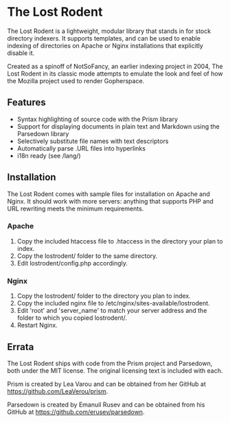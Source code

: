 # The Lost Rodent #

The Lost Rodent is a lightweight, modular library that stands in for stock
directory indexers. It supports templates, and can be used to enable
indexing of directories on Apache or Nginx installations that explicitly
disable it.

Created as a spinoff of NotSoFancy, an earlier indexing project in 2004,
The Lost Rodent in its classic mode attempts to emulate the look and feel
of how the Mozilla project used to render Gopherspace.


## Features ##

* Syntax highlighting of source code with the Prism library
* Support for displaying documents in plain text and Markdown using the
  Parsedown library
* Selectively substitute file names with text descriptors
* Automatically parse .URL files into hyperlinks
* i18n ready (see /lang/)


## Installation ##

The Lost Rodent comes with sample files for installation on Apache and Nginx.
It should work with more servers: anything that supports PHP and URL rewriting
meets the minimum requirements.

### Apache ###

1. Copy the included htaccess file to .htaccess in the directory your plan
   to index.
2. Copy the lostrodent/ folder to the same directory.
3. Edit lostrodent/config.php accordingly.

### Nginx ###

1. Copy the lostrodent/ folder to the directory you plan to index.
2. Copy the included nginx file to /etc/nginx/sites-available/lostrodent.
3. Edit 'root' and 'server_name' to match your server address and the
   folder to which you copied lostrodent/.
4. Restart Nginx.


## Errata ##

The Lost Rodent ships with code from the Prism project and Parsedown, both
under the MIT license. The original licensing text is included with each.

Prism is created by Lea Varou and can be obtained from her GitHub at
https://github.com/LeaVerou/prism.

Parsedown is created by Emanuil Rusev and can be obtained from his GitHub at
https://github.com/erusev/parsedown.

